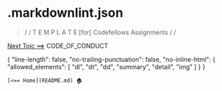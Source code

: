 # **.markdownlint.json**

> / /  T E M P L A T E   [for]  Codefellows Assignments / /



[Next Toic ==>](codeOfConduct.md) CODE_OF_CONDUCT

{
  "line-length": false,
  "no-trailing-punctuation": false,
  "no-inline-html": {
    "allowed_elements": [
      "dl",
      "dt",
      "dd",
      "summary",
      "detail",
      "img"
    ]
  }
}
```
[<== Home](README.md) 🏠

